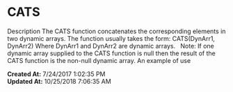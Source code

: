# CATS

Description The CATS function concatenates the corresponding elements in two dynamic arrays. The function usually takes the form: CATS(DynArr1, DynArr2) Where DynArr1 and DynArr2 are dynamic arrays.   Note: If one dynamic array supplied to the CATS function is null then the result of the CATS function is the non-null dynamic array. An example of use  

**Created At:** 7/24/2017 1:02:35 PM  
**Updated At:** 10/25/2018 7:06:35 AM  

